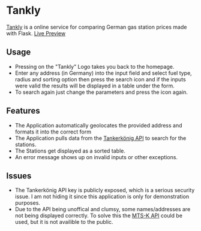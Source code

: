 # Tankly

[Tankly](https://tanklyapp.herokuapp.com) is a online service for comparing German gas station prices made with Flask.
[Live Preview](https://tanklyapp.herokuapp.com)

## Usage

- Pressing on the "Tankly" Logo takes you back to the homepage.
- Enter any address (in Germany) into the input field and select fuel type, radius and sorting option then press the search icon and if the inputs were valid the results will be displayed in a table under the form.
- To search again just change the parameters and press the icon again.

## Features
- The Application automatically geolocates the provided address and formats it into the correct form
- The Application pulls data from the [Tankerkönig API](https://creativecommons.tankerkoenig.de) to search for the stations.
- The Stations get displayed as a sorted table.
- An error message shows up on invalid inputs or other exceptions.

## Issues
- The Tankerkönig API key is publicly exposed, which is a serious security issue. I am not hiding it since this application is only for demonstration purposes.
- Due to the API being unoffical and clumsy, some names/addresses are not being displayed correctly. To solve this the [MTS-K API](https://www.bundeskartellamt.de/DE/Wirtschaftsbereiche/Mineralöl/MTS-Kraftstoffe/mtskraftstoffe_node.html) could be used, but it is not availible to the public.
